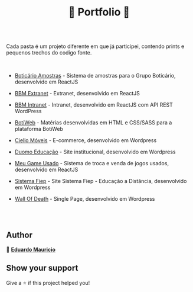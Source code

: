 <h1 align="center">🚀 Portfolio 🚀</h1>

<br><br>

Cada pasta é um projeto diferente em que já participei, contendo prints e pequenos trechos do codigo fonte.

<br>

- [Boticário Amostras](https://github.com/therealeddy/projects/tree/master/amostras) - Sistema de amostras para o Grupo Boticário, desenvolvido em ReactJS

- [BBM Extranet](https://github.com/therealeddy/projects/tree/master/bbm-extranet) - Extranet, desenvolvido em ReactJS

- [BBM Intranet](https://github.com/therealeddy/projects/tree/master/bbm-intranet) - Intranet, desenvolvido em ReactJS com API REST WordPress

- [BotiWeb](https://github.com/therealeddy/projects/tree/master/botiweb) - Matérias desenvolvidas em HTML e CSS/SASS para a plataforma BotiWeb

- [Ciello Móveis](https://github.com/therealeddy/projects/tree/master/ciello-moveis) - E-commerce, desenvolvido em Wordpress

- [Duomo Educação](https://github.com/therealeddy/projects/tree/master/duomo-educacao) - Site institucional, desenvolvido em Wordpress

- [Meu Game Usado](https://github.com/therealeddy/projects/tree/master/meu-game-usado) - Sistema de troca e venda de jogos usados, desenvolvido em ReactJS

- [Sistema Fiep](https://github.com/therealeddy/projects/tree/master/sistema-fiep) - Site Sistema Fiep - Educação a Distância, desenvolvido em Wordpress

- [Wall Of Death](https://github.com/therealeddy/projects/tree/master/wall-of-death) - Single Page, desenvolvido em Wordpress

<br><br>

## Author

👤 **[Eduardo Mauricio](https://github.com/therealeddy)**

## Show your support

Give a ⭐️ if this project helped you!

